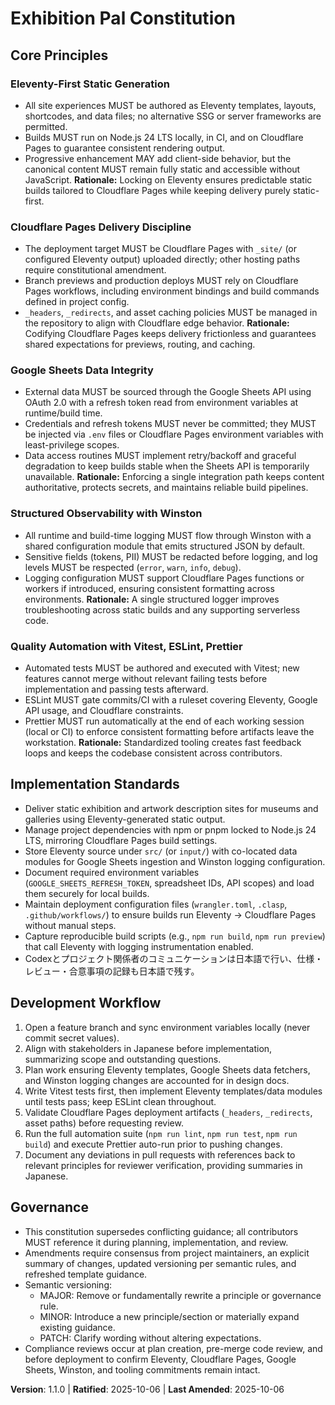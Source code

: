 <!--
Sync Impact Report
Version change: 1.0.0 → 1.1.0
Modified principles:
- None
Added sections:
- None
Removed sections:
- None
Updated sections:
- Implementation Standards (プロジェクト目的と日本語コミュニケーションの明文化)
- Development Workflow (日本語での合意プロセス追加)
Templates requiring updates:
- ✅ .specify/templates/plan-template.md
- ✅ .specify/templates/spec-template.md
- ✅ .specify/templates/tasks-template.md
Follow-up TODOs:
- None
-->
# Exhibition Pal Constitution

## Core Principles

### Eleventy-First Static Generation
- All site experiences MUST be authored as Eleventy templates, layouts, shortcodes, and data files; no alternative SSG or server frameworks are permitted.
- Builds MUST run on Node.js 24 LTS locally, in CI, and on Cloudflare Pages to guarantee consistent rendering output.
- Progressive enhancement MAY add client-side behavior, but the canonical content MUST remain fully static and accessible without JavaScript.
**Rationale:** Locking on Eleventy ensures predictable static builds tailored to Cloudflare Pages while keeping delivery purely static-first.

### Cloudflare Pages Delivery Discipline
- The deployment target MUST be Cloudflare Pages with `_site/` (or configured Eleventy output) uploaded directly; other hosting paths require constitutional amendment.
- Branch previews and production deploys MUST rely on Cloudflare Pages workflows, including environment bindings and build commands defined in project config.
- `_headers`, `_redirects`, and asset caching policies MUST be managed in the repository to align with Cloudflare edge behavior.
**Rationale:** Codifying Cloudflare Pages keeps delivery frictionless and guarantees shared expectations for previews, routing, and caching.

### Google Sheets Data Integrity
- External data MUST be sourced through the Google Sheets API using OAuth 2.0 with a refresh token read from environment variables at runtime/build time.
- Credentials and refresh tokens MUST never be committed; they MUST be injected via `.env` files or Cloudflare Pages environment variables with least-privilege scopes.
- Data access routines MUST implement retry/backoff and graceful degradation to keep builds stable when the Sheets API is temporarily unavailable.
**Rationale:** Enforcing a single integration path keeps content authoritative, protects secrets, and maintains reliable build pipelines.

### Structured Observability with Winston
- All runtime and build-time logging MUST flow through Winston with a shared configuration module that emits structured JSON by default.
- Sensitive fields (tokens, PII) MUST be redacted before logging, and log levels MUST be respected (`error`, `warn`, `info`, `debug`).
- Logging configuration MUST support Cloudflare Pages functions or workers if introduced, ensuring consistent formatting across environments.
**Rationale:** A single structured logger improves troubleshooting across static builds and any supporting serverless code.

### Quality Automation with Vitest, ESLint, Prettier
- Automated tests MUST be authored and executed with Vitest; new features cannot merge without relevant failing tests before implementation and passing tests afterward.
- ESLint MUST gate commits/CI with a ruleset covering Eleventy, Google API usage, and Cloudflare constraints.
- Prettier MUST run automatically at the end of each working session (local or CI) to enforce consistent formatting before artifacts leave the workstation.
**Rationale:** Standardized tooling creates fast feedback loops and keeps the codebase consistent across contributors.

## Implementation Standards

- Deliver static exhibition and artwork description sites for museums and galleries using Eleventy-generated static output.
- Manage project dependencies with npm or pnpm locked to Node.js 24 LTS, mirroring Cloudflare Pages build settings.
- Store Eleventy source under `src/` (or `input/`) with co-located data modules for Google Sheets ingestion and Winston logging configuration.
- Document required environment variables (`GOOGLE_SHEETS_REFRESH_TOKEN`, spreadsheet IDs, API scopes) and load them securely for local builds.
- Maintain deployment configuration files (`wrangler.toml`, `.clasp`, `.github/workflows/`) to ensure builds run Eleventy → Cloudflare Pages without manual steps.
- Capture reproducible build scripts (e.g., `npm run build`, `npm run preview`) that call Eleventy with logging instrumentation enabled.
- Codexとプロジェクト関係者のコミュニケーションは日本語で行い、仕様・レビュー・合意事項の記録も日本語で残す。

## Development Workflow

1. Open a feature branch and sync environment variables locally (never commit secret values).
2. Align with stakeholders in Japanese before implementation, summarizing scope and outstanding questions.
3. Plan work ensuring Eleventy templates, Google Sheets data fetchers, and Winston logging changes are accounted for in design docs.
4. Write Vitest tests first, then implement Eleventy templates/data modules until tests pass; keep ESLint clean throughout.
5. Validate Cloudflare Pages deployment artifacts (`_headers`, `_redirects`, asset paths) before requesting review.
6. Run the full automation suite (`npm run lint`, `npm run test`, `npm run build`) and execute Prettier auto-run prior to pushing changes.
7. Document any deviations in pull requests with references back to relevant principles for reviewer verification, providing summaries in Japanese.

## Governance

- This constitution supersedes conflicting guidance; all contributors MUST reference it during planning, implementation, and review.
- Amendments require consensus from project maintainers, an explicit summary of changes, updated versioning per semantic rules, and refreshed template guidance.
- Semantic versioning:
  - MAJOR: Remove or fundamentally rewrite a principle or governance rule.
  - MINOR: Introduce a new principle/section or materially expand existing guidance.
  - PATCH: Clarify wording without altering expectations.
- Compliance reviews occur at plan creation, pre-merge code review, and before deployment to confirm Eleventy, Cloudflare Pages, Google Sheets, Winston, and tooling commitments remain intact.

**Version**: 1.1.0 | **Ratified**: 2025-10-06 | **Last Amended**: 2025-10-06
